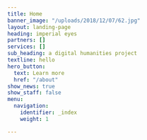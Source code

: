 ```yaml
---
title: Home
banner_image: "/uploads/2018/12/07/62.jpg"
layout: landing-page
heading: imperial eyes
partners: []
services: []
sub_heading: a digital humanities project
textline: hello
hero_button:
  text: Learn more
  href: "/about"
show_news: true
show_staff: false
menu:
  navigation:
    identifier: _index
    weight: 1

---
```

